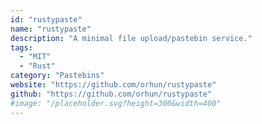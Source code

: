 ```yaml
---
id: "rustypaste"
name: "rustypaste"
description: "A minimal file upload/pastebin service."
tags:
  - "MIT"
  - "Rust"
category: "Pastebins"
website: "https://github.com/orhun/rustypaste"
github: "https://github.com/orhun/rustypaste"
#image: "/placeholder.svg?height=300&width=400"
---
```


